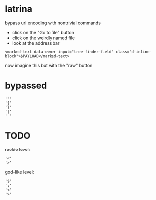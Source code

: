 # latrina
bypass url encoding with nontrivial commands

* click on the "Go to file" button
* click on the weirdly named file
* look at the address bar

```
<marked-text data-owner-input="tree-finder-field" class="d-inline-block">$PAYLOAD</marked-text>
```
now imagine this but with the "raw" button

# bypassed
```
'"'
'{'
'}'
'|'
' '
```

# TODO
rookie level:
```
'<'
'>'
```
god-like level:
```
'$'
';'
'<'
'>'
```
